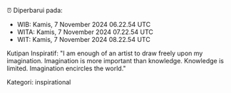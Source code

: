 ⏰ Diperbarui pada:
- WIB: Kamis, 7 November 2024 06.22.54 UTC
- WITA: Kamis, 7 November 2024 07.22.54 UTC
- WIT: Kamis, 7 November 2024 08.22.54 UTC

Kutipan Inspiratif:
"I am enough of an artist to draw freely upon my imagination. Imagination is more important than knowledge. Knowledge is limited. Imagination encircles the world."


Kategori: inspirational

